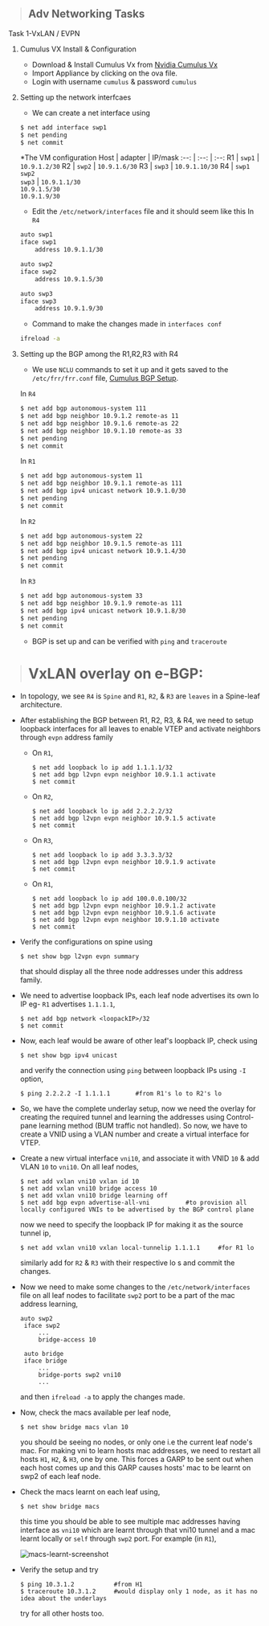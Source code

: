>## Adv Networking Tasks

Task 1-VxLAN / EVPN

1. Cumulus VX Install & Configuration

    * Download & Install Cumulus Vx from [Nvidia Cumulus Vx](https://www.nvidia.com/en-us/networking/ethernet-switching/cumulus-vx/)
    * Import Appliance by clicking on the ova file.
    * Login with username `cumulus` & password `cumulus`

2. Setting up the network interfcaes
    
    * We can create a net interface using
    ```bash
    $ net add interface swp1
    $ net pending
    $ net commit
    ```

    *The VM configuration
    Host | adapter | IP/mask
        :--: | :--: | :--:
        R1 | `swp1` | `10.9.1.2/30`
        R2 | `swp2` | `10.9.1.6/30`
        R3 | `swp3` | `10.9.1.10/30`
        R4 | `swp1`<br>`swp2`<br>`swp3` | `10.9.1.1/30` <br> `10.9.1.5/30`<br>`10.9.1.9/30`

    * Edit the `/etc/network/interfaces` file and it should seem like this
    In `R4`
    ```bash
    auto swp1
    iface swp1
        address 10.9.1.1/30

    auto swp2
    iface swp2
        address 10.9.1.5/30

    auto swp3
    iface swp3
        address 10.9.1.9/30    
    ```
    * Command to make the changes made in `interfaces conf`
    ```bash
    ifreload -a
    ```

3. Setting up the BGP among the R1,R2,R3 with R4

    * We use `NCLU` commands to set it up and it gets saved to the `/etc/frr/frr.conf` file, [Cumulus BGP Setup](https://docs.nvidia.com/networking-ethernet-software/cumulus-linux-41/Layer-3/Border-Gateway-Protocol-BGP/Basic-BGP-Configuration/).

    In `R4`
    ```bash
    $ net add bgp autonomous-system 111
    $ net add bgp neighbor 10.9.1.2 remote-as 11
    $ net add bgp neighbor 10.9.1.6 remote-as 22
    $ net add bgp neighbor 10.9.1.10 remote-as 33
    $ net pending
    $ net commit
    ```

    In `R1`
    ```bash
    $ net add bgp autonomous-system 11
    $ net add bgp neighbor 10.9.1.1 remote-as 111
    $ net add bgp ipv4 unicast network 10.9.1.0/30
    $ net pending
    $ net commit
    ```

    In `R2`
    ```bash
    $ net add bgp autonomous-system 22
    $ net add bgp neighbor 10.9.1.5 remote-as 111
    $ net add bgp ipv4 unicast network 10.9.1.4/30
    $ net pending
    $ net commit
    ```

    In `R3`
    ```bash
    $ net add bgp autonomous-system 33
    $ net add bgp neighbor 10.9.1.9 remote-as 111
    $ net add bgp ipv4 unicast network 10.9.1.8/30
    $ net pending
    $ net commit
    ```
    
    * BGP is set up and can be verified with `ping` and `traceroute`
    
># VxLAN overlay on e-BGP:


* In topology, we see `R4` is `Spine` and `R1`, `R2`, & `R3` are `leaves` in a Spine-leaf architecture.

* After establishing the BGP between R1, R2, R3, & R4, we need to setup loopback interfaces for all leaves to enable VTEP and activate neighbors through `evpn` address family

    * On `R1`,
      ```nclu
      $ net add loopback lo ip add 1.1.1.1/32
      $ net add bgp l2vpn evpn neighbor 10.9.1.1 activate
      $ net commit
      ```

    * On `R2`,
      ```nclu
      $ net add loopback lo ip add 2.2.2.2/32
      $ net add bgp l2vpn evpn neighbor 10.9.1.5 activate
      $ net commit
      ```

    * On `R3`,
      ```nclu
      $ net add loopback lo ip add 3.3.3.3/32
      $ net add bgp l2vpn evpn neighbor 10.9.1.9 activate
      $ net commit
      ```

    * On `R1`,
      ```nclu
      $ net add loopback lo ip add 100.0.0.100/32
      $ net add bgp l2vpn evpn neighbor 10.9.1.2 activate
      $ net add bgp l2vpn evpn neighbor 10.9.1.6 activate
      $ net add bgp l2vpn evpn neighbor 10.9.1.10 activate
      $ net commit
      ```

* Verify the configurations on spine using
    ```nclu
    $ net show bgp l2vpn evpn summary
    ```
    that should display all the three node addresses under this address family.

* We need to advertise loopback IPs, each leaf node advertises its own lo IP eg- `R1` advertises `1.1.1.1`,
    ```nclu
    $ net add bgp network <loopackIP>/32
    $ net commit
    ```

* Now, each leaf would be aware of other leaf's loopback IP, check using
    ```nclu
    $ net show bgp ipv4 unicast
    ```
    and verify the connection using `ping` between loopback IPs using `-I` option,
    ```nclu
    $ ping 2.2.2.2 -I 1.1.1.1       #from R1's lo to R2's lo
    ```

* So, we have the complete underlay setup, now we need the overlay for creating the required tunnel and learning the addresses using Control-pane learning method (BUM traffic not handled). So now, we have to create a VNID using a VLAN number and create a virtual interface for VTEP.

* Create a new virtual interface `vni10`, and associate it with VNID `10` & add VLAN `10` to `vni10`. On all leaf nodes,
    ```nclu
    $ net add vxlan vni10 vxlan id 10
    $ net add vxlan vni10 bridge access 10
    $ net add vxlan vni10 bridge learning off
    $ net add bgp evpn advertise-all-vni          #to provision all locally configured VNIs to be advertised by the BGP control plane      
    ```
    now we need to specify the loopback IP for making it as the source tunnel ip,
    ```nclu
    $ net add vxlan vni10 vxlan local-tunnelip 1.1.1.1     #for R1 lo
    ```
    similarly add for `R2` & `R3` with their respective lo s and commit the changes.

* Now we need to make some changes to the `/etc/network/interfaces` file on all leaf nodes to facilitate `swp2` port to be a part of the mac address learning,
    ```
    auto swp2
     iface swp2
         ...
         bridge-access 10

     auto bridge
     iface bridge
         ...
         bridge-ports swp2 vni10
         ...
    ```
    and then `ifreload -a` to apply the changes made.

* Now, check the macs available per leaf node,
    ```nclu
    $ net show bridge macs vlan 10
    ```
    you should be seeing no nodes, or only one i.e the current leaf node's mac. For making vni to learn hosts mac addresses, we need to restart all hosts `H1`, `H2`, & `H3`, one by one. This forces a GARP to be sent out when each host comes up and this GARP causes hosts' mac to be learnt on swp2 of each leaf node.

* Check the macs learnt on each leaf using,
    ```nclu
    $ net show bridge macs
    ```
    this time you should be able to see multiple mac addresses having interface as `vni10` which are learnt through that vni10 tunnel and a mac learnt locally or `self` through `swp2` port. For example (in `R1`),

    ![macs-learnt-screenshot](https://i.ibb.co/mG73tGj/macs-learnt-output.png)

* Verify the setup and try
    ```nclu
    $ ping 10.3.1.2           #from H1
    $ traceroute 10.3.1.2     #would display only 1 node, as it has no idea about the underlays
    ```
    try for all other hosts too.

